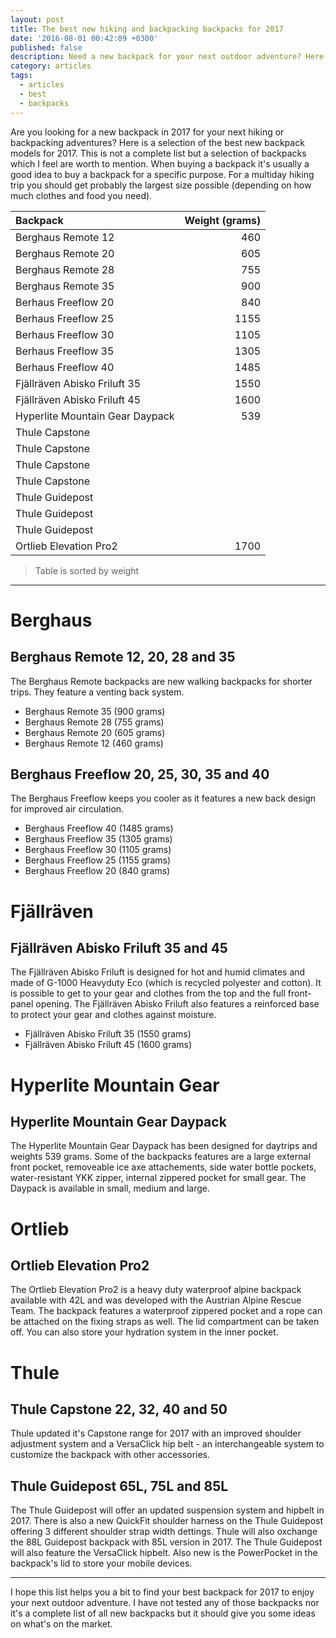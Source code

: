 ```yaml
---
layout: post
title: The best new hiking and backpacking backpacks for 2017
date: '2016-08-01 00:42:09 +0300'
published: false
description: Need a new backpack for your next outdoor adventure? Here are a selection of the latest models for 2017.
category: articles
tags:
  - articles
  - best
  - backpacks
---
```


Are you looking for a new backpack in 2017 for your next hiking or backpacking adventures? Here is a selection of the best new backpack models for 2017. This is not a complete list but a selection of backpacks which I feel are worth to mention. When buying a backpack it's usually a good idea to buy a backpack for a specific purpose. For a multiday hiking trip you should get probably the largest size possible (depending on how much clothes and food you need).

|Backpack|Weight (grams)|
|:---|---:|
| Berghaus Remote 12 | 460 |
| Berghaus Remote 20 | 605 |
| Berghaus Remote 28 | 755 |
| Berghaus Remote 35 | 900 |
| Berhaus Freeflow 20| 840 |
| Berhaus Freeflow 25| 1155|
| Berhaus Freeflow 30| 1105|
| Berhaus Freeflow 35| 1305 |
| Berhaus Freeflow 40| 1485|
| Fjällräven Abisko Friluft 35 | 1550 |
| Fjällräven Abisko Friluft 45 | 1600 |
| Hyperlite Mountain Gear Daypack| 539 |
| Thule Capstone | |
| Thule Capstone | |
| Thule Capstone | |
| Thule Capstone | |
| Thule Guidepost | |
| Thule Guidepost | |
| Thule Guidepost | |
|Ortlieb Elevation Pro2| 1700|

> Table is sorted by weight

---

# Berghaus

## Berghaus Remote 12, 20, 28 and 35
The Berghaus Remote backpacks are new walking backpacks for shorter trips. They feature a venting back system.

* Berghaus Remote 35 (900 grams)
* Berghaus Remote 28 (755 grams)
* Berghaus Remote 20 (605 grams)
* Berghaus Remote 12 (460 grams) 

## Berghaus Freeflow 20, 25, 30, 35 and 40
The Berghaus Freeflow keeps you cooler as it features a new back design for improved air circulation.

* Berghaus Freeflow 40 (1485 grams)
* Berghaus Freeflow 35 (1305 grams)
* Berghaus Freeflow 30 (1105 grams)
* Berghaus Freeflow 25 (1155 grams) 
* Berghaus Freeflow 20 (840 grams)

# Fjällräven

## Fjällräven Abisko Friluft 35 and 45
The Fjällräven Abisko Friluft is designed for hot and humid climates and made of G-1000 Heavyduty Eco (which is recycled polyester and cotton). It is possible to get to your gear and clothes from the top and the full front-panel opening. The Fjällräven Abisko Friluft also features a reinforced base to protect your gear and clothes against moisture.

* Fjällräven Abisko Friluft 35 (1550 grams)
* Fjällräven Abisko Friluft 45 (1600 grams)

# Hyperlite Mountain Gear

## Hyperlite Mountain Gear Daypack 
The Hyperlite Mountain Gear Daypack has been designed for daytrips and weights 539 grams. Some of the backpacks features are a large external front pocket, removeable ice axe attachements, side water bottle pockets, water-resistant YKK zipper, internal zippered pocket for small gear. The Daypack is available in small, medium and large.

# Ortlieb

## Ortlieb Elevation Pro2
The Ortlieb Elevation Pro2 is a heavy duty waterproof alpine backpack available with 42L and was developed with the Austrian Alpine Rescue Team. The backpack features a waterproof zippered pocket and a rope can be attached on the fixing straps as well. The lid compartment can be taken off. You can also store your hydration system in the inner pocket.

# Thule

## Thule Capstone 22, 32, 40 and 50 
Thule updated it's Capstone range for 2017 with an improved shoulder adjustment system and a VersaClick hip belt - an interchangeable system to customize the backpack with other accessories.

## Thule Guidepost 65L, 75L and 85L
The Thule Guidepost will offer an updated suspension system and hipbelt in 2017. There is also a new QuickFit shoulder harness on the Thule Guidepost offering 3 different shoulder strap width dettings. Thule will also oxchange the 88L Guidepost backpack with 85L version in 2017. The Thule Guidepost will also feature the VersaClick hipbelt. Also new is the PowerPocket in the backpack's lid to store your mobile devices.

---

I hope this list helps you a bit to find your best backpack for 2017 to enjoy your next outdoor adventure. I have not tested any of those backpacks nor it's a complete list of all new backpacks but it should give you some ideas on what's on the market.
